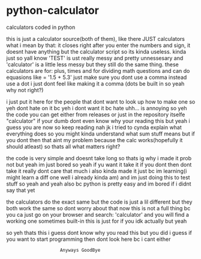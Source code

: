 # python-calculator
calculators coded in python

this is just a calculator source(both of them), like there JUST calculators
what i mean by that: it closes right after you enter the numbers and sign,
it doesnt have anything but the calculator script so its kinda useless. kinda
just so yall know 'TEST' is ust really messy and pretty unnessesary and 'calculator' is a little less messy
but they still do the same thing. these calculators are for: plus, times and for dividing math questions
and can do equasions like = '1.5 + 5.3' just make sure you dont use a comma instead use a dot i just dont feel like making it a comma
(dots be built in so yeah why not right?)

i just put it here for the people that dont want to look up how to make one so yeh
dont hate on it bc yeh i dont want it bc hate uhh... is annoying so yeh
the code you can get either from releases or just in the repository itselfe "calculator" if your dumb
dont even know why your reading this but yeah i guess you are now so keep reading nah jk
i tried to cynda explain what everything does so you might kinda understand what sum stuff means but if you dont then that aint my problem
because the calc works(hopefully it should atleast) so thats all what matters right?

the code is very simple and doesnt take long so thats ig why i made it prob not but yeah
im just bored so yeah if yu want it take it if you dont then dont take it really dont care that much
i also kinda made it just bc im learning(i might learn a diff one well i already kinda am) and im just doing this to test stuff so yeah
and yeah also bc python is pretty easy and im bored if i didnt say that yet

the calculators do the exact same but the code is just a lil different
but they both work the same so dont worry about that
now this is not a full thing bc you ca just go on your browser and search: 'calculator' and you will find a working one
sometimes built-in this is just for if you idk actually but yeah

so yeh thats this i guess dont know why you read this but you did i guess
if you want to start programming then dont look here bc i cant either

                        Anyways GoodBye
